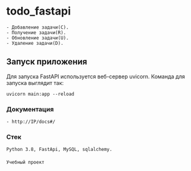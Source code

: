 # todo_fastapi

```
- Добавление задачи(C).
- Получение задачи(R).
- Обновление задачи(U).
- Удаление задачи(D).
```

## Запуск приложения
Для запуска FastAPI используется веб-сервер uvicorn. Команда для запуска выглядит так:  
```
uvicorn main:app --reload
```

### Документация
```
- http://IP/docs#/
```

### Стек
```
Python 3.8, FastApi, MySQL, sqlalchemy.
```

####
```
Учебный проект
```
